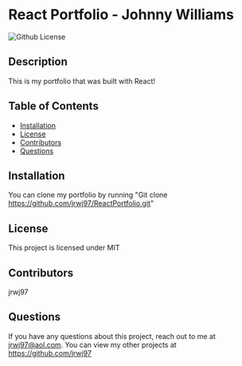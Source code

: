 # React Portfolio - Johnny Williams
  ![Github License](http://img.shields.io/badge/license-MIT-blue.svg)

  ## Description
  This is my portfolio that was built with React!
  ## Table of Contents
  * [Installation](#installation)
  * [License](*license)
  * [Contributors](#contributors)
  * [Questions](#questions)

  ## Installation
  You can clone my portfolio by running "Git clone https://github.com/jrwj97/ReactPortfolio.git"

  ## License
  This project is licensed under MIT

  ## Contributors
  jrwj97

  ## Questions
  If you have any questions about this project, reach out to me at jrwj97@aol.com. You can view my other projects at https://github.com/jrwj97